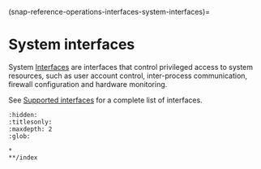 (snap-reference-operations-interfaces-system-interfaces)=
# System interfaces

System [Interfaces](/snap-explanation/interfaces/all-about-interfaces) are interfaces that control privileged access to system resources, such as user account control, inter-process communication, firewall configuration and hardware monitoring. 

See [Supported interfaces](/snap-reference/operations/interfaces/index) for a complete list of interfaces.

```{toctree}
:hidden:
:titlesonly:
:maxdepth: 2
:glob:

*
**/index

